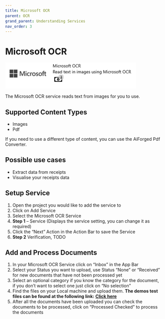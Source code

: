 ```yaml
---
title: Microsoft OCR
parent: OCR
grand_parent: Understanding Services
nav_order: 3
---
```


# Microsoft OCR

![](<../../.gitbook/assets/44 (1) (1).png>)

The Microsoft OCR service reads text from images for you to use.

## Supported Content Types

* Images
* Pdf

If you need to use a different type of content, you can use the AiForged Pdf Converter.

## Possible use cases

* Extract data from receipts
* Visualise your receipts data

## Setup Service

1. Open the project you would like to add the service to
2. Click on Add Service
3. Select the Microsoft OCR Service
4. **Step 1** – Service (Displays the service setting, you can change it as required)
5. Click the “Next” Action in the Action Bar to save the Service
6. **Step 2** Verification, TODO

## Add and Process Documents

1. In your Microsoft OCR Service click on “Inbox” in the App Bar
2. Select your Status you want to upload, use Status “None” or “Received” for new documents that have not been processed yet
3. Select an optional category if you know the category for the document, if you don’t want to select one just click on “No selection”
4. Find the files on your Local machine and upload them. **The demos test files can be found at the following link:** [**Click here**](https://larchold-my.sharepoint.com/:u:/g/personal/jannie\_larcai\_com/Ec-\_k8RmUqNAv6WgCgwItfcBTRp1Gk0V6OeyTj2S3SIUQg?e=EquxX9)
5. After all the documents have been uploaded you can check the documents to be processed, click on “Processed Checked” to process the documents
